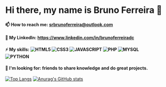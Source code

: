<h1 align="center">Hi there, my name is Bruno Ferreira 👋</h1>

#### 📫 How to reach me: srbrunoferreira@outlook.com
#### 🤵 My LinkedIn: https://www.linkedin.com/in/brunoferreiradc
#### ⚡ My skills: ![HTML5](https://img.shields.io/badge/-HTML-333336?style=flat&logo=html5) ![CSS3](https://img.shields.io/badge/-CSS-333336?style=flat&logo=css3) ![JAVASCRIPT](https://img.shields.io/badge/-JavaScript-333336?style=flat&logo=javascript) ![PHP](https://img.shields.io/badge/-PHP-333336?style=flat&logo=php) ![MYSQL](https://img.shields.io/badge/-MySQL-333336?style=flat&logo=mysql) ![PYTHON](https://img.shields.io/badge/-Python-333336?style=flat&logo=python)
#### 🤔 I'm looking for: friends to share knowledge and do great projects.

[![Top Langs](https://github-readme-stats.vercel.app/api/top-langs/?username=srbrunoferreira&layout=compact)](https://github.com/anuraghazra/github-readme-stats)
[![Anurag's GitHub stats](https://github-readme-stats.vercel.app/api?username=srbrunoferreira&count_private=true&show_icons=true&custom_title=Github%20Status&hide=issues)](https://github.com/anuraghazra/github-readme-stats)
